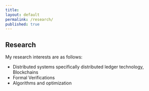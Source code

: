 ```yaml
---
title:
layout: default
permalink: /research/
published: true
---
```


## Research
My research interests are as follows:
- Distributed systems specifically distributed ledger technology, Blockchains
- Formal Verifications
- Algorithms and optimization
